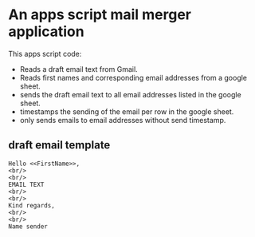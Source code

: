 # An apps script mail merger application

This apps script code:
- Reads a draft email text from Gmail.
- Reads first names and corresponding email addresses from a google sheet.
- sends the draft email text to all email addresses listed in the google sheet.
- timestamps the sending of the email per row in the google sheet. 
- only sends emails to email addresses without send timestamp.

## draft email template

    Hello <<FirstName>>,
    <br/>
    <br/>
    EMAIL TEXT
    <br/>
    <br/>
    Kind regards,
    <br/>
    <br/>
    Name sender
